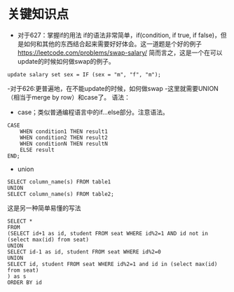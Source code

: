 # 关键知识点
- 对于627：掌握if的用法
  if的语法非常简单，if(condition, if true, if false)，但是如何和其他的东西结合起来需要好好体会。这一道题是个好的例子
https://leetcode.com/problems/swap-salary/
  简而言之，这是一个在可以update的时候如何做swap的例子。
```
update salary set sex = IF (sex = "m", "f", "m");
```

-对于626:更普遍地，在不能update的时候，如何做swap
-这里就需要UNION（相当于merge by row）和case了。
语法：
- case；类似普通编程语言中的if...else部分。注意语法。
```
CASE
    WHEN condition1 THEN result1
    WHEN condition2 THEN result2
    WHEN conditionN THEN resultN
    ELSE result
END;
```

- union
```
SELECT column_name(s) FROM table1
UNION
SELECT column_name(s) FROM table2;
```
这是另一种简单易懂的写法
```
SELECT *
FROM
(SELECT id+1 as id, student FROM seat WHERE id%2=1 AND id not in (select max(id) from seat)
UNION
SELECT id-1 as id, student FROM seat WHERE id%2=0
UNION
SELECT id, student FROM seat WHERE id%2=1 and id in (select max(id) from seat)
) as s
ORDER BY id
```

